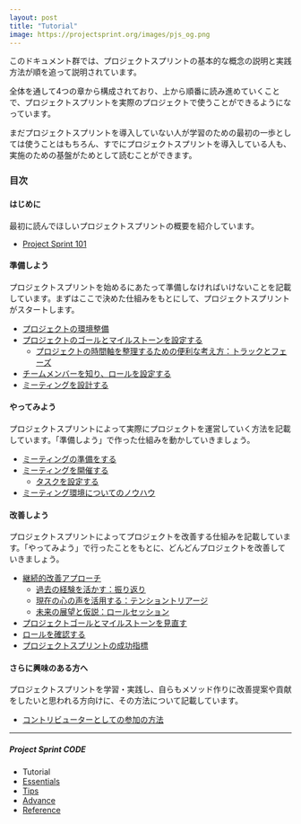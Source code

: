 ```yaml
---
layout: post
title: "Tutorial"
image: https://projectsprint.org/images/pjs_og.png
---
```


このドキュメント群では、プロジェクトスプリントの基本的な概念の説明と実践方法が順を追って説明されています。

全体を通して4つの章から構成されており、上から順番に読み進めていくことで、プロジェクトスプリントを実際のプロジェクトで使うことができるようになっています。

まだプロジェクトスプリントを導入していない人が学習のための最初の一歩としては使うことはもちろん、すでにプロジェクトスプリントを導入している人も、実施のための基盤がためとして読むことができます。

### 目次

#### はじめに
最初に読んでほしいプロジェクトスプリントの概要を紹介しています。

  - [Project Sprint 101](section1-1.md)

#### 準備しよう
プロジェクトスプリントを始めるにあたって準備しなければいけないことを記載しています。まずはここで決めた仕組みをもとにして、プロジェクトスプリントがスタートします。

- [プロジェクトの環境整備](section2-0.md)
- [プロジェクトのゴールとマイルストーンを設定する](section2-1.md)
  - [プロジェクトの時間軸を整理するための便利な考え方：トラックとフェーズ](section2-1-1.md)
- [チームメンバーを知り、ロールを設定する](section2-2.md)
- [ミーティングを設計する](section2-3.md)

#### やってみよう
プロジェクトスプリントによって実際にプロジェクトを運営していく方法を記載しています。「準備しよう」で作った仕組みを動かしていきましょう。

- [ミーティングの準備をする](section3-1.md)
- [ミーティングを開催する](section3-2.md)
  - [タスクを設定する](section3-2-1.md)
- [ミーティング環境についてのノウハウ](section3-3.md)

#### 改善しよう
プロジェクトスプリントによってプロジェクトを改善する仕組みを記載しています。「やってみよう」で行ったことをもとに、どんどんプロジェクトを改善していきましょう。

- [継続的改善アプローチ](section4-1.md)
  - [過去の経験を活かす：振り返り](section4-1-1.md)
  - [現在の心の声を活用する：テンショントリアージ](section4-1-2.md)
  - [未来の展望と仮説：ロールセッション](section4-1-3.md)
- [プロジェクトゴールとマイルストーンを見直す](section4-2.md)
- [ロールを確認する](section4-3.md)
- [プロジェクトスプリントの成功指標](section4-4.md)

#### さらに興味のある方へ
プロジェクトスプリントを学習・実践し、自らもメソッド作りに改善提案や貢献をしたいと思われる方向けに、その方法について記載しています。

- [コントリビューターとしての参加の方法](https://projectsprint.org/contributing.html)

---

##### Project Sprint CODE
- Tutorial
- [Essentials](../essentials.md)
- [Tips](../tips/index.md)
- [Advance](../advance.md)
- [Reference](../reference.md)
